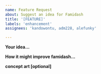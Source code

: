 ```yaml
---
name: Feature Request
about: Suggest an idea for Famidash
title: '[FEATURE]'
labels: 'enhancement'
assignees: 'kandowontu, adm228, alefunky'

---
```


**Your idea...**


**How it might improve famidash...**


**concept art [optional]**

